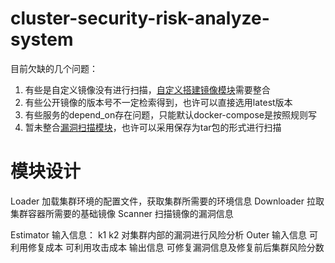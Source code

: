 # cluster-security-risk-analyze-system


目前欠缺的几个问题：
1. 有些是自定义镜像没有进行扫描，[自定义搭建镜像模块](./framework/Builder/)需要整合
2. 有些公开镜像的版本号不一定检索得到，也许可以直接选用latest版本
3. 有些服务的depend_on存在问题，只能默认docker-compose是按照规则写
4. 暂未整合[漏洞扫描模块](./framework/Scanner/)，也许可以采用保存为tar包的形式进行扫描


# 模块设计
Loader
加载集群环境的配置文件，获取集群所需要的环境信息
Downloader
拉取集群容器所需要的基础镜像
Scanner
扫描镜像的漏洞信息

Estimator
输入信息： k1 k2 
对集群内部的漏洞进行风险分析
Outer
输入信息   可利用修复成本  可利用攻击成本
输出信息   可修复漏洞信息及修复前后集群风险分数
